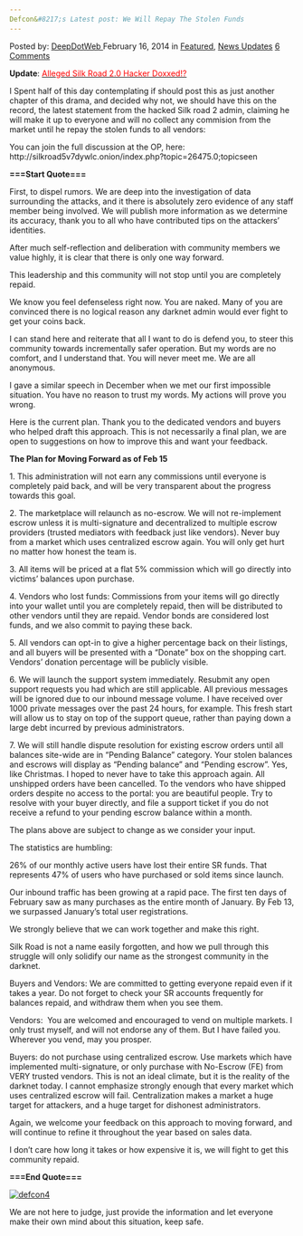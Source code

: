```yaml
---
Defcon&#8217;s Latest post: We Will Repay The Stolen Funds
---
```

<article class="post-listing post-4257 post type-post status-publish format-standard has-post-thumbnail hentry  tag-defcons tag-funds tag-latest tag-post tag-repay tag-stolen">
    <div class="post-inner">
        <span>Posted by: <a href="https://www.deepdotweb.com/author/admin/" title="">DeepDotWeb </a></span>
    <span>February 16, 2014</span>
    <span>in <a href="https://www.deepdotweb.com/category/deepdot-news/" rel="category tag">Featured</a>, <a href="https://www.deepdotweb.com/category/news-updates/" rel="category tag">News Updates</a></span>
    <span><a href="https://www.deepdotweb.com/2014/02/16/defcons-latest-post-we-will-repay-the-stolen-funds/#comments">6 Comments</a></span>
    </p>
    <div class="clear"></div>
    <div class="entry">
    <p><strong>Update</strong>: <span style="color: #ff0000;"><a title="Permalink to Alleged Silk Road 2.0 Hacker Doxxed!?" href="http://www.deepdotweb.com/2014/02/18/alleged-silk-road-2-0-hacker-doxxed/" rel="bookmark"><span style="color: #ff0000;">Alleged Silk Road 2.0 Hacker Doxxed!?</span></a></span></p>
    <p>I Spent half of this day contemplating if should post this as just another chapter of this drama, and decided why not, we should have this on the record, the latest statement from the hacked Silk road 2 admin, claiming he will make it up to everyone and will no collect any commision from the market until he repay the stolen funds to all vendors:</p>
    <p>You can join the full discussion at the OP, here: http://silkroad5v7dywlc.onion/index.php?topic=26475.0;topicseen</p>
    <p><strong>===Start Quote===</strong></p>
    <p>First, to dispel rumors. We are deep into the investigation of data surrounding the attacks, and it there is absolutely zero evidence of any staff member being involved. We will publish more information as we determine its accuracy, thank you to all who have contributed tips on the attackers&#8217; identities.</p>
    <p>After much self-reflection and deliberation with community members we value highly, it is clear that there is only one way forward.</p>
    <p>This leadership and this community will not stop until you are completely repaid.</p>
    <p>We know you feel defenseless right now. You are naked. Many of you are convinced there is no logical reason any darknet admin would ever fight to get your coins back.</p>
    <p>I can stand here and reiterate that all I want to do is defend you, to steer this community towards incrementally safer operation. But my words are no comfort, and I understand that. You will never meet me. We are all anonymous.</p>
    <p>I gave a similar speech in December when we met our first impossible situation. You have no reason to trust my words. My actions will prove you wrong.</p>
    <p>Here is the current plan. Thank you to the dedicated vendors and buyers who helped draft this approach. This is not necessarily a final plan, we are open to suggestions on how to improve this and want your feedback.</p>
    <p><strong>The Plan for Moving Forward as of Feb 15</strong></p>
    <p>1. This administration will not earn any commissions until everyone is completely paid back, and will be very transparent about the progress towards this goal.</p>
    <p>2. The marketplace will relaunch as no-escrow. We will not re-implement escrow unless it is multi-signature and decentralized to multiple escrow providers (trusted mediators with feedback just like vendors). Never buy from a market which uses centralized escrow again. You will only get hurt no matter how honest the team is.</p>
    <p>3. All items will be priced at a flat 5% commission which will go directly into victims&#8217; balances upon purchase.</p>
    <p>4. Vendors who lost funds: Commissions from your items will go directly into your wallet until you are completely repaid, then will be distributed to other vendors until they are repaid. Vendor bonds are considered lost funds, and we also commit to paying these back.</p>
    <p>5. All vendors can opt-in to give a higher percentage back on their listings, and all buyers will be presented with a &#8220;Donate&#8221; box on the shopping cart. Vendors&#8217; donation percentage will be publicly visible.</p>
    <p>6. We will launch the support system immediately. Resubmit any open support requests you had which are still applicable. All previous messages will be ignored due to our inbound message volume. I have received over 1000 private messages over the past 24 hours, for example. This fresh start will allow us to stay on top of the support queue, rather than paying down a large debt incurred by previous administrators.</p>
    <p>7. We will still handle dispute resolution for existing escrow orders until all balances site-wide are in &#8220;Pending Balance&#8221; category. Your stolen balances and escrows will display as &#8220;Pending balance&#8221; and &#8220;Pending escrow&#8221;. Yes, like Christmas. I hoped to never have to take this approach again. All unshipped orders have been cancelled. To the vendors who have shipped orders despite no access to the portal: you are beautiful people. Try to resolve with your buyer directly, and file a support ticket if you do not receive a refund to your pending escrow balance within a month.</p>
    <p>The plans above are subject to change as we consider your input.</p>
    <p>The statistics are humbling:</p>
    <p>26% of our monthly active users have lost their entire SR funds. That represents 47% of users who have purchased or sold items since launch.</p>
    <p>Our inbound traffic has been growing at a rapid pace. The first ten days of February saw as many purchases as the entire month of January. By Feb 13, we surpassed January&#8217;s total user registrations.</p>
    <p>We strongly believe that we can work together and make this right.</p>
    <p>Silk Road is not a name easily forgotten, and how we pull through this struggle will only solidify our name as the strongest community in the darknet.</p>
    <p>Buyers and Vendors: We are committed to getting everyone repaid even if it takes a year. Do not forget to check your SR accounts frequently for balances repaid, and withdraw them when you see them.</p>
    <p>Vendors:  You are welcomed and encouraged to vend on multiple markets. I only trust myself, and will not endorse any of them. But I have failed you. Wherever you vend, may you prosper.</p>
    <p>Buyers: do not purchase using centralized escrow. Use markets which have implemented multi-signature, or only purchase with No-Escrow (FE) from VERY trusted vendors. This is not an ideal climate, but it is the reality of the darknet today. I cannot emphasize strongly enough that every market which uses centralized escrow will fail. Centralization makes a market a huge target for attackers, and a huge target for dishonest administrators.</p>
    <p>Again, we welcome your feedback on this approach to moving forward, and will continue to refine it throughout the year based on sales data.</p>
    <p>I don&#8217;t care how long it takes or how expensive it is, we will fight to get this community repaid.</p>
    <p><strong>===End Quote===</strong></p>
    <p><a href="/imgs/2014/02/defcon4.png"><img class="aligncenter  wp-image-4258" alt="defcon4" src="/imgs/2014/02/defcon4.png" width="929" height="510" srcset="/imgs/2014/02/defcon4.png 1387w, /imgs/2014/02/defcon4-300x165.png 300w, /imgs/2014/02/defcon4-1024x563.png 1024w" sizes="(max-width: 929px) 100vw, 929px"/></a></p>
    <p>We are not here to judge, just provide the information and let everyone make their own mind about this situation, keep safe.</p>
    </div>
    <span style="display:none"><a href="https://www.deepdotweb.com/tag/defcons/" rel="tag">defcons</a> <a href="https://www.deepdotweb.com/tag/funds/" rel="tag">funds</a> <a href="https://www.deepdotweb.com/tag/latest/" rel="tag">latest</a> <a href="https://www.deepdotweb.com/tag/post/" rel="tag">post</a> <a href="https://www.deepdotweb.com/tag/repay/" rel="tag">repay</a> <a href="https://www.deepdotweb.com/tag/stolen/" rel="tag">stolen</a></span> <span style="display:none" class="updated">2014-02-16</span>
    <div style="display:none" class="vcard author" itemprop="author" itemscope itemtype="http://schema.org/Person"><strong class="fn" itemprop="name"><a href="https://www.deepdotweb.com/author/admin/" title="Posts by DeepDotWeb" rel="author">DeepDotWeb</a></strong></div>
    </div>
</article>

